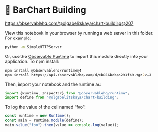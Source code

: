 # 📑 BarChart Building

https://observablehq.com/@olgabelitskaya/chart-building@207

View this notebook in your browser by running a web server in this folder. For
example:

~~~sh
python -m SimpleHTTPServer
~~~

Or, use the [Observable Runtime](https://github.com/observablehq/runtime) to
import this module directly into your application. To npm install:

~~~sh
npm install @observablehq/runtime@4
npm install https://api.observablehq.com/d/eb856beb4a291fb9.tgz?v=3
~~~

Then, import your notebook and the runtime as:

~~~js
import {Runtime, Inspector} from "@observablehq/runtime";
import define from "@olgabelitskaya/chart-building";
~~~

To log the value of the cell named “foo”:

~~~js
const runtime = new Runtime();
const main = runtime.module(define);
main.value("foo").then(value => console.log(value));
~~~

